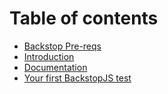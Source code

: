 # Table of contents

* [Backstop Pre-reqs](README.md)
* [Introduction](introduction.md)
* [Documentation](documentation.md)
* [Your first BackstopJS test](your-first-backstopjs-test.md)

